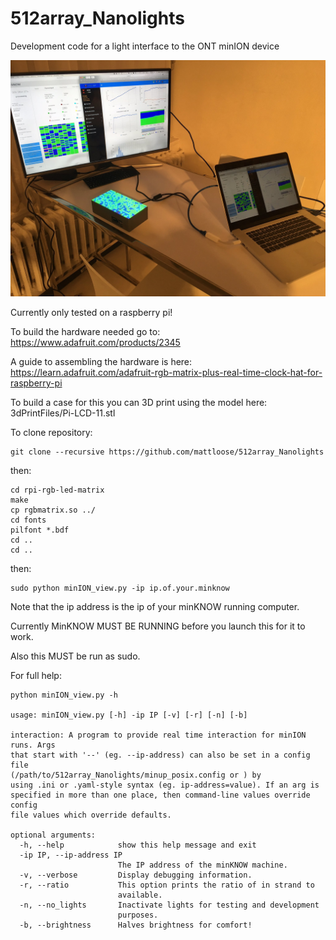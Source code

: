 # 512array_Nanolights
Development code for a light interface to the ONT minION device

![light box image](images/LightBox.jpg?raw=true "The Light Box")

Currently only tested on a raspberry pi!

To build the hardware needed go to: https://www.adafruit.com/products/2345

A guide to assembling the hardware is here: https://learn.adafruit.com/adafruit-rgb-matrix-plus-real-time-clock-hat-for-raspberry-pi

To build a case for this you can 3D print using the model here: 3dPrintFiles/Pi-LCD-11.stl

To clone repository:

	git clone --recursive https://github.com/mattloose/512array_Nanolights

then:

	cd rpi-rgb-led-matrix
	make
	cp rgbmatrix.so ../
	cd fonts
	pilfont *.bdf
	cd ..
	cd ..

then:

	sudo python minION_view.py -ip ip.of.your.minknow

Note that the ip address is the ip of your minKNOW running computer.

Currently MinKNOW MUST BE RUNNING before you launch this for it to work. 

Also this MUST be run as sudo.

For full help:

	python minION_view.py -h
	
	usage: minION_view.py [-h] -ip IP [-v] [-r] [-n] [-b]

	interaction: A program to provide real time interaction for minION runs. Args
	that start with '--' (eg. --ip-address) can also be set in a config file
	(/path/to/512array_Nanolights/minup_posix.config or ) by
	using .ini or .yaml-style syntax (eg. ip-address=value). If an arg is
	specified in more than one place, then command-line values override config
	file values which override defaults.

	optional arguments:
	  -h, --help            show this help message and exit
	  -ip IP, --ip-address IP
	                        The IP address of the minKNOW machine.
	  -v, --verbose         Display debugging information.
	  -r, --ratio           This option prints the ratio of in strand to
	                        available.
	  -n, --no_lights       Inactivate lights for testing and development
	                        purposes.
	  -b, --brightness      Halves brightness for comfort!
	


